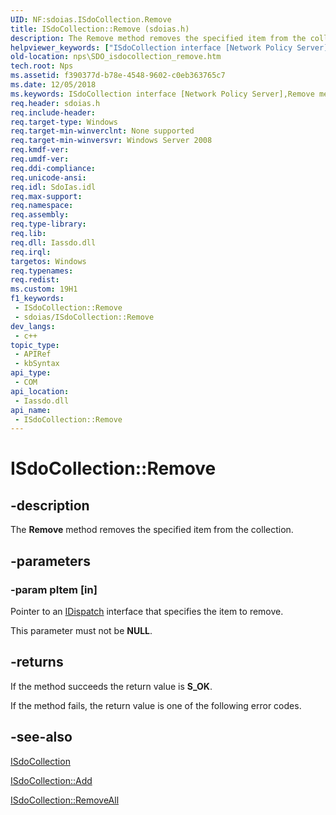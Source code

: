 ```yaml
---
UID: NF:sdoias.ISdoCollection.Remove
title: ISdoCollection::Remove (sdoias.h)
description: The Remove method removes the specified item from the collection.
helpviewer_keywords: ["ISdoCollection interface [Network Policy Server]","Remove method","ISdoCollection.Remove","ISdoCollection::Remove","Remove","Remove method [Network Policy Server]","Remove method [Network Policy Server]","ISdoCollection interface","_sdo_isdocollection_remove","nps.SDO_isdocollection_remove","sdo.isdocollection_remove","sdoias/ISdoCollection::Remove"]
old-location: nps\SDO_isdocollection_remove.htm
tech.root: Nps
ms.assetid: f390377d-b78e-4548-9602-c0eb363765c7
ms.date: 12/05/2018
ms.keywords: ISdoCollection interface [Network Policy Server],Remove method, ISdoCollection.Remove, ISdoCollection::Remove, Remove, Remove method [Network Policy Server], Remove method [Network Policy Server],ISdoCollection interface, _sdo_isdocollection_remove, nps.SDO_isdocollection_remove, sdo.isdocollection_remove, sdoias/ISdoCollection::Remove
req.header: sdoias.h
req.include-header: 
req.target-type: Windows
req.target-min-winverclnt: None supported
req.target-min-winversvr: Windows Server 2008
req.kmdf-ver: 
req.umdf-ver: 
req.ddi-compliance: 
req.unicode-ansi: 
req.idl: SdoIas.idl
req.max-support: 
req.namespace: 
req.assembly: 
req.type-library: 
req.lib: 
req.dll: Iassdo.dll
req.irql: 
targetos: Windows
req.typenames: 
req.redist: 
ms.custom: 19H1
f1_keywords:
 - ISdoCollection::Remove
 - sdoias/ISdoCollection::Remove
dev_langs:
 - c++
topic_type:
 - APIRef
 - kbSyntax
api_type:
 - COM
api_location:
 - Iassdo.dll
api_name:
 - ISdoCollection::Remove
---
```


# ISdoCollection::Remove


## -description

The 
<b>Remove</b> method removes the specified item from the collection.

## -parameters

### -param pItem [in]

Pointer to an 
<a href="/previous-versions/windows/desktop/api/oaidl/nn-oaidl-idispatch">IDispatch</a> interface that specifies the item to remove.

This parameter must not be <b>NULL</b>.

## -returns

If the method succeeds the return value is <b>S_OK</b>.

If the method fails, the return value is one of the following error codes.

## -see-also

<a href="/windows/desktop/api/sdoias/nn-sdoias-isdocollection">ISdoCollection</a>



<a href="/windows/desktop/api/sdoias/nf-sdoias-isdocollection-add">ISdoCollection::Add</a>



<a href="/windows/desktop/api/sdoias/nf-sdoias-isdocollection-removeall">ISdoCollection::RemoveAll</a>

